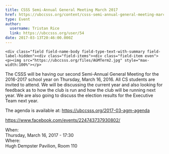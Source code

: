 ```yaml
---
title: CSSS Semi-Annual General Meeting March 2017  
href: https://ubccsss.org/content/csss-semi-annual-general-meeting-march-2017
type: Event
author:
  username: Tristan Rice
  link: https://ubccsss.org/user/54
date: 2017-03-13T20:46:00.000Z
---
```



    <div class="field field-name-body field-type-text-with-summary field-label-hidden"><div class="field-items"><div class="field-item even"><p><img src="https://ubccsss.org/files/AGMTerm2.jpg" style="max-width:100%"></p>

<p>The CSSS will be having our second Semi-Annual General Meeting for the 2016-2017 school year on Thursday, March 16, 2016. All CS students are invited to attend. We will be discussing the current year and also looking for feedback as to how the club is run and how the club will be running next year. We are also going to discuss the election results for the Executive Team next year.</p>

<p>The agenda is available at: <a href="https://ubccsss.org/2017-03-agm-agenda">https://ubccsss.org/2017-03-agm-agenda</a></p>

<p><a href="https://www.facebook.com/events/224743737930802/">https://www.facebook.com/events/224743737930802/</a></p>
</div></div></div><div class="field field-name-field-dates field-type-datetime field-label-above"><div class="field-label">When:&#xA0;</div><div class="field-items"><div class="field-item even"><span class="date-display-single">Thursday, March 16, 2017 - 17:30</span></div></div></div><div class="field field-name-field-location field-type-text field-label-above"><div class="field-label">Where:&#xA0;</div><div class="field-items"><div class="field-item even">Hugh Dempster Pavilion, Room 110</div></div></div>    <footer>
          </footer>
    
